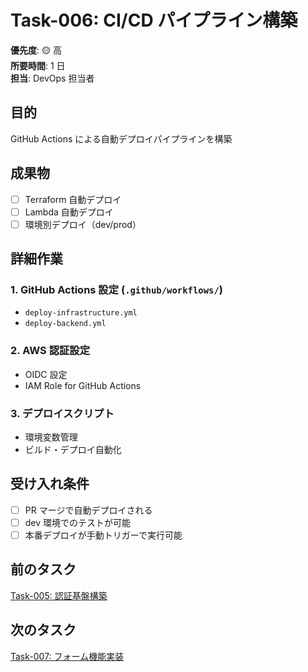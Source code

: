 # Task-006: CI/CD パイプライン構築

**優先度**: 🟡 高  
**所要時間**: 1 日  
**担当**: DevOps 担当者

## 目的

GitHub Actions による自動デプロイパイプラインを構築

## 成果物

- [ ] Terraform 自動デプロイ
- [ ] Lambda 自動デプロイ
- [ ] 環境別デプロイ（dev/prod）

## 詳細作業

### 1. GitHub Actions 設定 (`.github/workflows/`)

- `deploy-infrastructure.yml`
- `deploy-backend.yml`

### 2. AWS 認証設定

- OIDC 設定
- IAM Role for GitHub Actions

### 3. デプロイスクリプト

- 環境変数管理
- ビルド・デプロイ自動化

## 受け入れ条件

- [ ] PR マージで自動デプロイされる
- [ ] dev 環境でのテストが可能
- [ ] 本番デプロイが手動トリガーで実行可能

## 前のタスク

[Task-005: 認証基盤構築](./task-005.md)

## 次のタスク

[Task-007: フォーム機能実装](./task-007.md)
